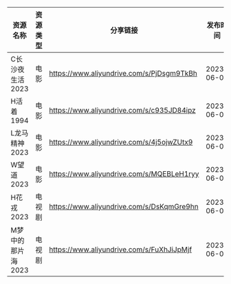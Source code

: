 | 资源名称        | 资源类型 | 分享链接                                      | 发布时间       |
| ----------- | ---- | ----------------------------------------- | ---------- |
| C长沙夜生活2023  | 电影   | https://www.aliyundrive.com/s/PjDsgm9TkBh | 2023-06-02 |
| H活着1994     | 电影   | https://www.aliyundrive.com/s/c935JD84ipz | 2023-06-02 |
| L龙马精神2023   | 电影   | https://www.aliyundrive.com/s/4j5ojwZUtx9 | 2023-06-02 |
| W望道2023     | 电影   | https://www.aliyundrive.com/s/MQEBLeH1ryy | 2023-06-02 |
| H花戎2023     | 电视剧  | https://www.aliyundrive.com/s/DsKqmGre9hn | 2023-06-02 |
| M梦中的那片海2023 | 电视剧  | https://www.aliyundrive.com/s/FuXhJiJpMjf | 2023-06-02 |
